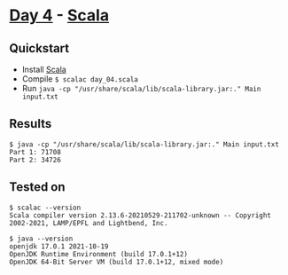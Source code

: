 # [Day 4](https://adventofcode.com/2021/day/4) - [Scala](https://www.scala-lang.org/)

## Quickstart
* Install [Scala](https://www.scala-lang.org/)
* Compile `$ scalac day_04.scala`
* Run `java -cp "/usr/share/scala/lib/scala-library.jar:." Main input.txt`

## Results
```console
$ java -cp "/usr/share/scala/lib/scala-library.jar:." Main input.txt
Part 1: 71708
Part 2: 34726
```

## Tested on
```console
$ scalac --version
Scala compiler version 2.13.6-20210529-211702-unknown -- Copyright 2002-2021, LAMP/EPFL and Lightbend, Inc.

$ java --version
openjdk 17.0.1 2021-10-19
OpenJDK Runtime Environment (build 17.0.1+12)
OpenJDK 64-Bit Server VM (build 17.0.1+12, mixed mode)
```